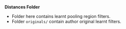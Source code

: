 **Distances Folder**


* Folder here contains learnt pooling region filters.
* Folder `originals/` contain author original learnt filters.


